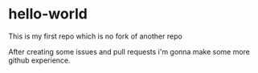 # hello-world
This is my first repo which is no fork of another repo

After creating some issues and pull requests i'm gonna make some more github experience.

